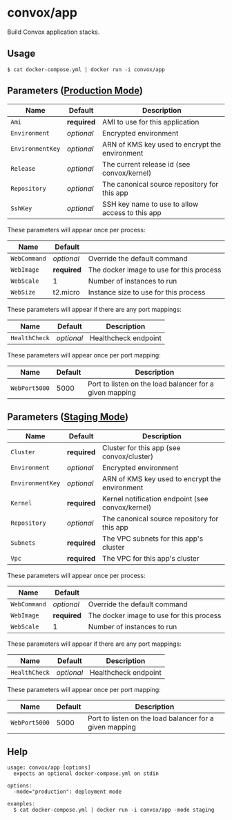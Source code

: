 # convox/app

Build Convox application stacks.

## Usage

    $ cat docker-compose.yml | docker run -i convox/app

## Parameters ([Production Mode](doc:deployment-modes)) 

| Name             | Default      | Description                                     |
|------------------|--------------|-------------------------------------------------|
| `Ami`            | **required** | AMI to use for this application                 |
| `Environment`    | *optional*   | Encrypted environment                           |
| `EnvironmentKey` | *optional*   | ARN of KMS key used to encrypt the environment  |
| `Release`        | *optional*   | The current release id (see convox/kernel)      |
| `Repository`     | *optional*   | The canonical source repository for this app    |
| `SshKey`         | *optional*   | SSH key name to use to allow access to this app |

These parameters will appear once per process:

| Name         | Default      |                                          |
|--------------|--------------|------------------------------------------|
| `WebCommand` | *optional*   | Override the default command             |
| `WebImage`   | **required** | The docker image to use for this process |
| `WebScale`   | 1            | Number of instances to run               |
| `WebSize`    | t2.micro     | Instance size to use for this process    |

These parameters will appear if there are any port mappings:

| Name          | Default    | Description          |
|---------------|------------|----------------------|
| `HealthCheck` | *optional* | Healthcheck endpoint |

These parameters will appear once per port mapping:

| Name          | Default      | Description                                             |
|---------------|--------------|---------------------------------------------------------|
| `WebPort5000` | 5000         | Port to listen on the load balancer for a given mapping |

## Parameters ([Staging Mode](doc:deployment-modes)) 

| Name             | Default      | Description                                      |
|------------------|--------------|--------------------------------------------------|
| `Cluster`        | **required** | Cluster for this app (see convox/cluster)        |
| `Environment`    | *optional*   | Encrypted environment                            |
| `EnvironmentKey` | *optional*   | ARN of KMS key used to encrypt the environment   |
| `Kernel`         | **required** | Kernel notification endpoint (see convox/kernel) |
| `Repository`     | *optional*   | The canonical source repository for this app     |
| `Subnets`        | **required** | The VPC subnets for this app's cluster           |
| `Vpc`            | **required** | The VPC for this app's cluster                   |

These parameters will appear once per process:

| Name         | Default      |                                          |
|--------------|--------------|------------------------------------------|
| `WebCommand` | *optional*   | Override the default command             |
| `WebImage`   | **required** | The docker image to use for this process |
| `WebScale`   | 1            | Number of instances to run               |

These parameters will appear if there are any port mappings:

| Name          | Default    | Description          |
|---------------|------------|----------------------|
| `HealthCheck` | *optional* | Healthcheck endpoint |

These parameters will appear once per port mapping:

| Name          | Default      | Description                                             |
|---------------|--------------|---------------------------------------------------------|
| `WebPort5000` | 5000         | Port to listen on the load balancer for a given mapping |

## Help

    usage: convox/app [options]
      expects an optional docker-compose.yml on stdin

    options:
      -mode="production": deployment mode

    examples:
      $ cat docker-compose.yml | docker run -i convox/app -mode staging
